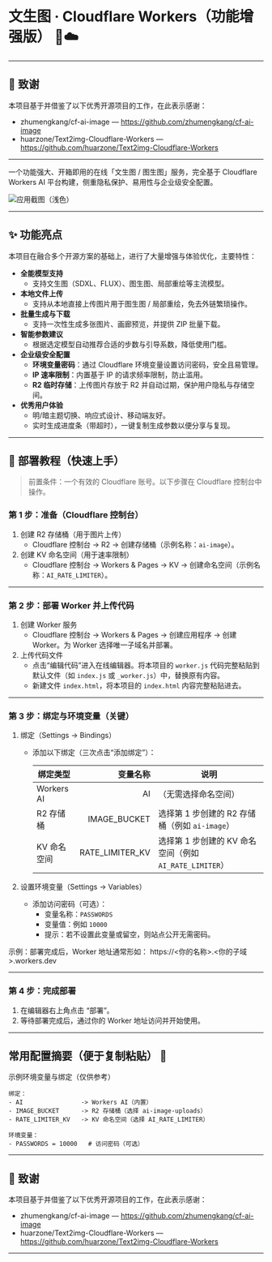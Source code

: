 # 文生图 · Cloudflare Workers（功能增强版） 🎨☁️
---

## 🙏 致谢

本项目基于并借鉴了以下优秀开源项目的工作，在此表示感谢：

- zhumengkang/cf-ai-image — https://github.com/zhumengkang/cf-ai-image  
- huarzone/Text2img-Cloudflare-Workers — https://github.com/huarzone/Text2img-Cloudflare-Workers

---
一个功能强大、开箱即用的在线「文生图 / 图生图」服务，完全基于 Cloudflare Workers AI 平台构建，侧重隐私保护、易用性与企业级安全配置。

![应用截图（浅色）](https://github.com/huarzone/Text2img-Cloudflare-Workers/raw/main/public/top.png)

---

## ✨ 功能亮点

本项目在融合多个开源方案的基础上，进行了大量增强与体验优化，主要特性：

- **全能模型支持**
  - 支持文生图（SDXL、FLUX）、图生图、局部重绘等主流模型。
- **本地文件上传**
  - 支持从本地直接上传图片用于图生图 / 局部重绘，免去外链繁琐操作。
- **批量生成与下载**
  - 支持一次性生成多张图片、画廊预览，并提供 ZIP 批量下载。
- **智能参数建议**
  - 根据选定模型自动推荐合适的步数与引导系数，降低使用门槛。
- **企业级安全配置**
  - **环境变量密码**：通过 Cloudflare 环境变量设置访问密码，安全且易管理。
  - **IP 速率限制**：内置基于 IP 的请求频率限制，防止滥用。
  - **R2 临时存储**：上传图片存放于 R2 并自动过期，保护用户隐私与存储空间。
- **优秀用户体验**
  - 明/暗主题切换、响应式设计、移动端友好。
  - 实时生成进度条（带超时），一键复制生成参数以便分享与复现。

---

## 🚀 部署教程（快速上手）

> 前置条件：一个有效的 Cloudflare 账号。以下步骤在 Cloudflare 控制台中操作。

### 第 1 步：准备（Cloudflare 控制台）
1. 创建 R2 存储桶（用于图片上传）
   - Cloudflare 控制台 → R2 → 创建存储桶（示例名称：`ai-image`）。
2. 创建 KV 命名空间（用于速率限制）
   - Cloudflare 控制台 → Workers & Pages → KV → 创建命名空间（示例名称：`AI_RATE_LIMITER`）。

---

### 第 2 步：部署 Worker 并上传代码
1. 创建 Worker 服务  
   - Cloudflare 控制台 → Workers & Pages → 创建应用程序 → 创建 Worker。为 Worker 选择唯一子域名并部署。
2. 上传代码文件  
   - 点击“编辑代码”进入在线编辑器。将本项目的 `worker.js` 代码完整粘贴到默认文件（如 `index.js` 或 `_worker.js`）中，替换原有内容。  
   - 新建文件 `index.html`，将本项目的 `index.html` 内容完整粘贴进去。

---

### 第 3 步：绑定与环境变量（关键）
1. 绑定（Settings → Bindings）
   - 添加以下绑定（三次点击“添加绑定”）：

     | 绑定类型 | 变量名称 | 说明 |
     |---|---:|---|
     | Workers AI | AI | （无需选择命名空间） |
     | R2 存储桶 | IMAGE_BUCKET | 选择第 1 步创建的 R2 存储桶（例如 `ai-image`） |
     | KV 命名空间 | RATE_LIMITER_KV | 选择第 1 步创建的 KV 命名空间（例如 `AI_RATE_LIMITER`） |

2. 设置环境变量（Settings → Variables）
   - 添加访问密码（可选）：
     - 变量名称：`PASSWORDS`
     - 变量值：例如 `10000`
     - 提示：若不设置此变量或留空，则站点公开无需密码。

示例：部署完成后，Worker 地址通常形如：
https://<你的名称>.<你的子域>.workers.dev

---

### 第 4 步：完成部署
1. 在编辑器右上角点击 “部署”。  
2. 等待部署完成后，通过你的 Worker 地址访问并开始使用。

---

## 常用配置摘要（便于复制粘贴） 🧾

示例环境变量与绑定（仅供参考）
```
绑定：
- AI                -> Workers AI（内置）
- IMAGE_BUCKET      -> R2 存储桶（选择 ai-image-uploads）
- RATE_LIMITER_KV   -> KV 命名空间（选择 AI_RATE_LIMITER）

环境变量：
- PASSWORDS = 10000   # 访问密码（可选）
```

---

## 🙏 致谢

本项目基于并借鉴了以下优秀开源项目的工作，在此表示感谢：

- zhumengkang/cf-ai-image — https://github.com/zhumengkang/cf-ai-image  
- huarzone/Text2img-Cloudflare-Workers — https://github.com/huarzone/Text2img-Cloudflare-Workers

---
